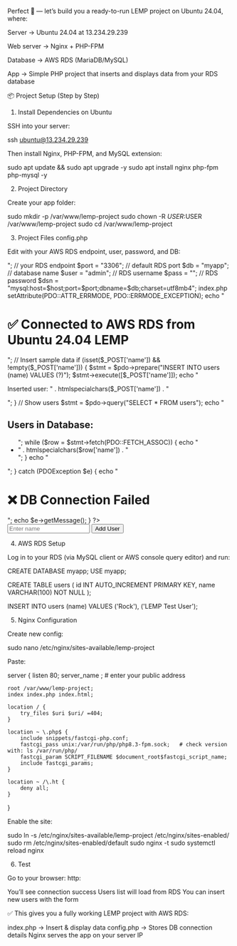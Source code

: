 Perfect 🚀 — let’s build you a ready-to-run LEMP project on Ubuntu 24.04, where:

Server → Ubuntu 24.04 at 13.234.29.239

Web server → Nginx + PHP-FPM

Database → AWS RDS (MariaDB/MySQL)

App → Simple PHP project that inserts and displays data from your RDS database

📦 Project Setup (Step by Step)
1. Install Dependencies on Ubuntu

SSH into your server:

ssh ubuntu@13.234.29.239

Then install Nginx, PHP-FPM, and MySQL extension:

sudo apt update && sudo apt upgrade -y
sudo apt install nginx php-fpm php-mysql -y

2. Project Directory

Create your app folder:

sudo mkdir -p /var/www/lemp-project
sudo chown -R $USER:$USER /var/www/lemp-project
sudo cd  /var/www/lemp-project

3. Project Files
config.php

Edit with your AWS RDS endpoint, user, password, and DB:

<?php
$host = "<aws-rds-server>"; // your RDS endpoint
$port = "3306";                                     // default RDS port
$db   = "myapp";                                    // database name
$user = "admin";                                    // RDS username
$pass = "<mysql-password>";                               // RDS password

$dsn = "mysql:host=$host;port=$port;dbname=$db;charset=utf8mb4";

index.php

<?php
require 'config.php';

try {
    $pdo = new PDO($dsn, $user, $pass);
    $pdo->setAttribute(PDO::ATTR_ERRMODE, PDO::ERRMODE_EXCEPTION);

    echo "<h1>✅ Connected to AWS RDS from Ubuntu 24.04 LEMP</h1>";

    // Insert sample data
    if (isset($_POST['name']) && !empty($_POST['name'])) {
        $stmt = $pdo->prepare("INSERT INTO users (name) VALUES (?)");
        $stmt->execute([$_POST['name']]);
        echo "<p>Inserted user: " . htmlspecialchars($_POST['name']) . "</p>";
    }

    // Show users
    $stmt = $pdo->query("SELECT * FROM users");
    echo "<h2>Users in Database:</h2><ul>";
    while ($row = $stmt->fetch(PDO::FETCH_ASSOC)) {
        echo "<li>" . htmlspecialchars($row['name']) . "</li>";
    }
    echo "</ul>";

} catch (PDOException $e) {
    echo "<h1>❌ DB Connection Failed</h1>";
    echo $e->getMessage();
}
?>

<form method="POST">
    <input type="text" name="name" placeholder="Enter name" required>
    <button type="submit">Add User</button>
</form>

4. AWS RDS Setup

Log in to your RDS (via MySQL client or AWS console query editor) and run:

CREATE DATABASE myapp;
USE myapp;

CREATE TABLE users (
  id INT AUTO_INCREMENT PRIMARY KEY,
  name VARCHAR(100) NOT NULL
);

INSERT INTO users (name) VALUES ('Rock'), ('LEMP Test User');

5. Nginx Configuration

Create new config:

sudo nano /etc/nginx/sites-available/lemp-project

Paste:

server {
    listen 80;
    server_name <public-ip-address>; # enter your public address

    root /var/www/lemp-project;
    index index.php index.html;

    location / {
        try_files $uri $uri/ =404;
    }

    location ~ \.php$ {
        include snippets/fastcgi-php.conf;
        fastcgi_pass unix:/var/run/php/php8.3-fpm.sock;   # check version with: ls /var/run/php/
        fastcgi_param SCRIPT_FILENAME $document_root$fastcgi_script_name;
        include fastcgi_params;
    }

    location ~ /\.ht {
        deny all;
    }
}

Enable the site:

sudo ln -s /etc/nginx/sites-available/lemp-project /etc/nginx/sites-enabled/
sudo rm /etc/nginx/sites-enabled/default
sudo nginx -t
sudo systemctl reload nginx

6. Test

Go to your browser:
http:<public-ip-address>

You’ll see connection success
Users list will load from RDS
You can insert new users with the form

✅ This gives you a fully working LEMP project with AWS RDS:

index.php → Insert & display data
config.php → Stores DB connection details
Nginx serves the app on your server IP
